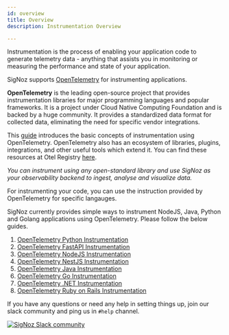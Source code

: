 ```yaml
---
id: overview
title: Overview
description: Instrumentation Overview

---
```



Instrumentation is the process of enabling your application code to generate telemetry data - anything that assists you in monitoring or measuring the performance and state of your application.

SigNoz supports [OpenTelemetry](https://opentelemetry.io/) for instrumenting applications.

**OpenTelemetry** is the leading open-source project that provides instrumentation libraries for major programming languages and popular frameworks. It is a project under Cloud Native Computing Foundation and is backed by a huge community. It provides a standardized data format for collected data, eliminating the need for specific vendor integrations.

<!-- **OpenTelemetry** is a single, vendor-agnostic instrumentation library per language with support for both automatic and manual instrumentation. It provides open-standard semantic conventions to ensure vendor-agnostic data collection. -->

This [guide](https://opentelemetry.io/docs/concepts/instrumenting) introduces the basic concepts of instrumentation using OpenTelemetry. OpenTelemetry also has an ecosystem of libraries, plugins, integrations, and other useful tools which extend it. You can find these resources at Otel Registry [here](https://opentelemetry.io/registry/).

_You can instrument using any open-standard library and use SigNoz as your observability backend to ingest, analyse and visualize data._

For instrumenting your code, you can use the instruction provided by OpenTelemetry for specific langauges.

SigNoz currently provides simple ways to instrument NodeJS, Java, Python and Golang applications using OpenTelemetry. Please follow the below guides.

1. [OpenTelemetry Python Instrumentation](/docs/instrumentation/python)
2. [OpenTelemetry FastAPI Instrumentation](/docs/instrumentation/fastapi)
3. [OpenTelemetry NodeJS Instrumentation](/docs/instrumentation/nodejs)
4. [OpenTelemetry NestJS Instrumentation](/docs/instrumentation/nestjs)
5. [OpenTelemetry Java Instrumentation](/docs/instrumentation/java)
6. [OpenTelemetry Go Instrumentation](/docs/instrumentation/golang)
7. [OpenTelemetry .NET Instrumentation](/docs/instrumentation/dotnet)
8. [OpenTelemetry Ruby on Rails Instrumentation](/docs/instrumentation/ruby-on-rails/)



<!-- If you need assistance instrumenting applications in other languages, please write to us at [support@signoz.io](mailto:support@signoz.io) or reach out to us on [Slack Community](https://join.slack.com/t/signoz-community/shared_invite/zt-lrjknbbp-J_mI13rlw8pGF4EWBnorJA) -->

If you have any questions or need any help in setting things up, join our slack community and ping us in `#help` channel.

[![SigNoz Slack community](/img/blog/common/join_slack_cta.png)](https://bit.ly/signoz-slack)

